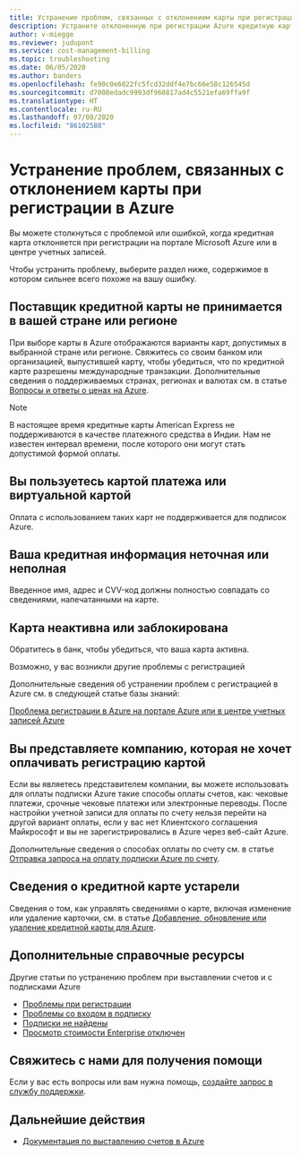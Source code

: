 ```yaml
---
title: Устранение проблем, связанных с отклонением карты при регистрации в Azure
description: Устраните отклоненную при регистрации Azure кредитную карту на портале Azure или в центре управления учетной записью.
author: v-miegge
ms.reviewer: judupont
ms.service: cost-management-billing
ms.topic: troubleshooting
ms.date: 06/05/2020
ms.author: banders
ms.openlocfilehash: fe90c0e6022fc5fcd32ddf4e7bc66e58c126545d
ms.sourcegitcommit: d7008edadc9993df960817ad4c5521efa69ffa9f
ms.translationtype: HT
ms.contentlocale: ru-RU
ms.lasthandoff: 07/08/2020
ms.locfileid: "86102588"
---
```

# <a name="troubleshoot-a-declined-card-at-azure-sign-up"></a>Устранение проблем, связанных с отклонением карты при регистрации в Azure

Вы можете столкнуться с проблемой или ошибкой, когда кредитная карта отклоняется при регистрации на портале Microsoft Azure или в центре учетных записей.

Чтобы устранить проблему, выберите раздел ниже, содержимое в котором сильнее всего похоже на вашу ошибку.

## <a name="the-credit-card-provider-is-not-accepted-for-your-countryregion"></a>Поставщик кредитной карты не принимается в вашей стране или регионе

При выборе карты в Azure отображаются варианты карт, допустимых в выбранной стране или регионе. Свяжитесь со своим банком или организацией, выпустившей карту, чтобы убедиться, что по кредитной карте разрешены международные транзакции. Дополнительные сведения о поддерживаемых странах, регионах и валютах см. в статье [Вопросы и ответы о ценах на Azure](https://azure.microsoft.com/pricing/faq/).

>[!Note]
>В настоящее время кредитные карты American Express не поддерживаются в качестве платежного средства в Индии. Нам не известен интервал времени, после которого они могут стать допустимой формой оплаты.

## <a name="youre-using-a-virtual-or-prepaid-card"></a>Вы пользуетесь картой платежа или виртуальной картой

Оплата с использованием таких карт не поддерживается для подписок Azure.

## <a name="your-credit-information-is-inaccurate-or-incomplete"></a>Ваша кредитная информация неточная или неполная

Введенное имя, адрес и CVV-код должны полностью совпадать со сведениями, напечатанными на карте.

## <a name="the-card-is-inactive-or-blocked"></a>Карта неактивна или заблокирована

Обратитесь в банк, чтобы убедиться, что ваша карта активна.

Возможно, у вас возникли другие проблемы с регистрацией

Дополнительные сведения об устранении проблем с регистрацией в Azure см. в следующей статье базы знаний:

[Проблема регистрации в Azure на портале Azure или в центре учетных записей Azure](troubleshoot-azure-sign-up.md)

## <a name="you-represent-a-business-that-doesnt-want-to-pay-by-card"></a>Вы представляете компанию, которая не хочет оплачивать регистрацию картой

Если вы являетесь представителем компании, вы можете использовать для оплаты подписки Azure такие способы оплаты счетов, как: чековые платежи, срочные чековые платежи или электронные переводы. После настройки учетной записи для оплаты по счету нельзя перейти на другой вариант оплаты, если у вас нет Клиентского соглашения Майкрософт и вы не зарегистрировались в Azure через веб-сайт Azure.

Дополнительные сведения о способах оплаты по счету см. в статье [Отправка запроса на оплату подписки Azure по счету](pay-by-invoice.md).

## <a name="your-credit-card-information-is-outdated"></a>Сведения о кредитной карте устарели

Сведения о том, как управлять сведениями о карте, включая изменение или удаление карточки, см. в статье [Добавление, обновление или удаление кредитной карты для Azure](change-credit-card.md).

## <a name="additional-help-resources"></a>Дополнительные справочные ресурсы

Другие статьи по устранению проблем при выставлении счетов и с подписками Azure

- [Проблемы при регистрации](troubleshoot-azure-sign-up.md)
- [Проблемы со входом в подписку](troubleshoot-sign-in-issue.md)
- [Подписки не найдены](no-subscriptions-found.md)
- [Просмотр стоимости Enterprise отключен](enterprise-mgmt-grp-troubleshoot-cost-view.md)

## <a name="contact-us-for-help"></a>Свяжитесь с нами для получения помощи

Если у вас есть вопросы или вам нужна помощь, [создайте запрос в службу поддержки](https://ms.portal.azure.com/#blade/Microsoft_Azure_Support/HelpAndSupportBlade/newsupportrequest).

## <a name="next-steps"></a>Дальнейшие действия

- [Документация по выставлению счетов в Azure](../../billing/index.md)
